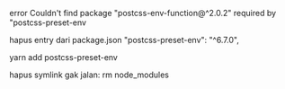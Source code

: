error Couldn't find package "postcss-env-function@^2.0.2" required by "postcss-preset-env

hapus entry dari package.json
    "postcss-preset-env": "^6.7.0",

yarn add postcss-preset-env

hapus symlink gak jalan:
rm node_modules
